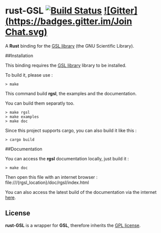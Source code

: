 rust-GSL [![Build Status](https://api.travis-ci.org/GuillaumeGomez/rust-GSL.png?branch=master)](https://travis-ci.org/GuillaumeGomez/rust-GSL) [![Gitter](https://badges.gitter.im/Join Chat.svg)](https://gitter.im/GuillaumeGomez/rust-GSL?utm_source=badge&utm_medium=badge&utm_campaign=pr-badge)
========

A __Rust__ binding for the [GSL library](http://www.gnu.org/software/gsl/) (the GNU Scientific Library).

##Installation

This binding requires the [GSL library](http://www.gnu.org/software/gsl/) library to be installed.

To build it, please use :

```Shell
> make
```

This command build __rgsl__, the examples and the documentation.

You can build them separatly too.

```Shell
> make rgsl
> make examples
> make doc
```

Since this project supports cargo, you can also build it like this :

```Shell
> cargo build
```

##Documentation

You can access the __rgsl__ documentation locally, just build it :

```Shell
> make doc
```

Then open this file with an internet browser :
file:///{rgsl_location}/doc/rgsl/index.html

You can also access the latest build of the documentation via the internet [here](http://rust-ci.org/GuillaumeGomez/rust-GSL/doc/rgsl/).

## License
__rust-GSL__ is a wrapper for __GSL__, therefore inherits the [GPL license](http://www.gnu.org/copyleft/gpl.html).
